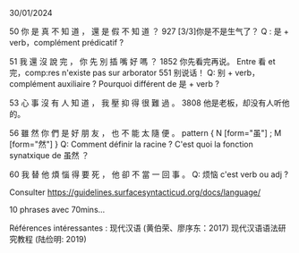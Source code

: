 30/01/2024

50 你 是 真 不 知 道 ， 還 是 假 不 知 道 ？ 
927 [3/3]你是不是生气了？
Q : 是 + verb，complément prédicatif ?

51 我 還 沒 說 完 ， 你 先 別 插 嘴 好 嗎 ？ 
1852 你先看完再说。
Entre 看 et 完，comp:res n'existe pas sur arborator
551 别说话！
Q: 别 + verb，complément auxiliaire ? Pourquoi différent de 是 + verb ?

53 心 事 沒 有 人 知 道 ， 我 壓 抑 得 很 難 過 。 
3808 他是老板，却没有人听他的。

56 雖 然 你 們 是 好 朋 友 ， 也 不 能 太 隨 便 。 
pattern { N [form="虽"] ; M [form="然"] }
Q: Comment définir la racine ? C'est quoi la fonction synatxique de 虽然 ？

60 我 替 他 煩 惱 得 要 死 ， 他 卻 不 當 一 回 事 。 
Q: 烦恼 c'est verb ou adj ? 

Consulter https://guidelines.surfacesyntacticud.org/docs/language/

10 phrases avec 70mins...

Références intéressantes : 
现代汉语 (黄伯荣、廖序东：2017)
现代汉语语法研究教程 (陆俭明: 2019)